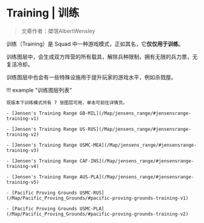 # Training | 训练

> 文章作者：桀氓AlbertWensley

训练（Training）是 Squad 中一种游戏模式，正如其名，它**仅仅用于训练**。

训练图层中，会生成双方阵营的所有载具，解除兵种限制，拥有无限的兵力票，无复活冷却。

训练图层中也会有一些特殊设施用于提升玩家的游戏水平，例如杀戮屋。

!!! example "训练图层列表"

    现版本下训练模式共有 7 张图层可用，单击可前往详情页。

    - [Jensen's Training Range GB-MIL](/Map/jensens_range/#jensensrange-training-v1)

    - [Jensen's Training Range US-RUS](/Map/jensens_range/#jensensrange-training-v2)

    - [Jensen's Training Range USMC-MEA](/Map/jensens_range/#jensensrange-training-v3)

    - [Jensen's Training Range CAF-INS](/Map/jensens_range/#jensensrange-training-v4)

    - [Jensen's Training Range AUS-PLA](/Map/jensens_range/#jensensrange-training-v5)

    - [Pacific Proving Grounds USMC-RUS](/Map/Pacific_Proving_Grounds/#pacific-proving-grounds-training-v1)

    - [Pacific Proving Grounds USMC-PLA](/Map/Pacific_Proving_Grounds/#pacific-proving-grounds-training-v2)